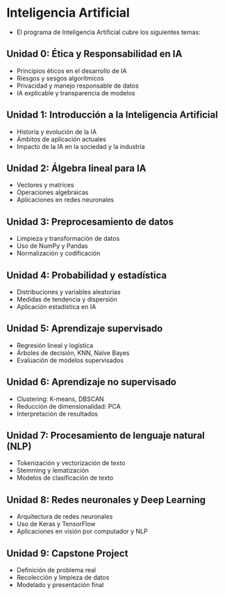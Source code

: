 # Inteligencia Artificial

- El programa de Inteligencia Artificial cubre los siguientes temas:
  
## Unidad 0: Ética y Responsabilidad en IA
- Principios éticos en el desarrollo de IA
- Riesgos y sesgos algorítmicos
- Privacidad y manejo responsable de datos
- IA explicable y transparencia de modelos

## Unidad 1: Introducción a la Inteligencia Artificial
- Historia y evolución de la IA
- Ámbitos de aplicación actuales
- Impacto de la IA en la sociedad y la industria

## Unidad 2: Álgebra lineal para IA
- Vectores y matrices
- Operaciones algebraicas
- Aplicaciones en redes neuronales 

## Unidad 3: Preprocesamiento de datos
- Limpieza y transformación de datos
- Uso de NumPy y Pandas
- Normalización y codificación

## Unidad 4: Probabilidad y estadística
- Distribuciones y variables aleatorias
- Medidas de tendencia y dispersión
- Aplicación estadística en IA 

## Unidad 5: Aprendizaje supervisado
- Regresión lineal y logística
- Árboles de decisión, KNN, Naïve Bayes
- Evaluación de modelos supervisados

## Unidad 6: Aprendizaje no supervisado
- Clustering: K-means, DBSCAN
- Reducción de dimensionalidad: PCA
- Interpretación de resultados

## Unidad 7: Procesamiento de lenguaje natural (NLP)
- Tokenización y vectorización de texto
- Stemming y lematización
- Modelos de clasificación de texto

## Unidad 8: Redes neuronales y Deep Learning
- Arquitectura de redes neuronales
- Uso de Keras y TensorFlow
- Aplicaciones en visión por computador y NLP

## Unidad 9: Capstone Project
- Definición de problema real
- Recolección y limpieza de datos
- Modelado y presentación final


